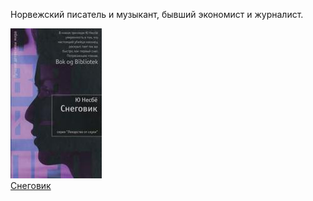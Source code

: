 Норвежский писатель и музыкант, бывший экономист и журналист.

![](Снеговик.jpg)  
[Снеговик](Снеговик.md)
